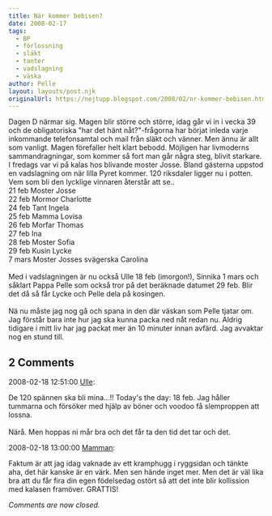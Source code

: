 ```yaml
---
title: När kommer bebisen?
date: 2008-02-17
tags: 
  - BP
  - förlossning
  - släkt
  - tanter
  - vadslagning
  - väska	
author: Pelle
layout: layouts/post.njk
originalUrl: https://nejtupp.blogspot.com/2008/02/nr-kommer-bebisen.html
---
```


Dagen D närmar sig. Magen blir större och större, idag går vi in i vecka 39 och de obligatoriska "har det hänt nåt?"-frågorna har börjat inleda varje inkommande telefonsamtal och mail från släkt och vänner. Men ännu är allt som vanligt. Magen förefaller helt klart bebodd. Möjligen har livmoderns sammandragningar, som kommer så fort man går några steg, blivit starkare.<br>
I fredags var vi på kalas hos blivande moster Josse. Bland gästerna uppstod en vadslagning om när lilla Pyret kommer. 120 riksdaler ligger nu i potten. Vem som bli den lycklige vinnaren återstår att se..<br>
21 feb Moster Josse<br>
22 feb Mormor Charlotte<br>
24 feb Tant Ingela<br>
25 feb Mamma Lovisa<br>
26 feb Morfar Thomas<br>
27 feb Ina<br>
28 feb Moster Sofia<br>
29 feb Kusin Lycke<br>
7 mars Moster Josses svägerska Carolina<br>
<br>
Med i vadslagningen är nu också Ulle 18 feb (imorgon!), Sinnika 1 mars och såklart Pappa Pelle som också tror på det beräknade datumet 29 feb. Blir det då så får Lycke och Pelle dela på kosingen.<br>
<br>
Nä nu måste jag nog gå och spana in den där väskan som Pelle tjatar om. Jag förstår bara inte hur jag ska kunna packa ned nåt redan nu. Aldrig tidigare i mitt liv har jag packat mer än 10 minuter innan avfärd. Jag avvaktar nog en stund till.

<div class="comments">
	<div class="comments-header"><h2>2 Comments</h2></div>
	<div class="comments-body">
			<div class="comment" id="comment-7806590393016491878">
				<p class="comment-header">
					<date datetime="2008-02-18T12:51:00.000+01:00">2008-02-18 12:51:00</date> 
					<a href="https://www.blogger.com/profile/12730711928166322134" rel="nofollow">Ulle</a>:
				</p>
				<div class="comment-content"><p>De 120 spännen ska bli mina...!! Today's the day: 18 feb. Jag håller tummarna och försöker med hjälp av böner och voodoo få slemproppen att lossna. <BR/><BR/>Närå. Men hoppas ni mår bra och det får ta den tid det tar och det.</p></div>
				<div class="comment-footer"></div>
			</div>
			<div class="comment" id="comment-4909142161834216639">
				<p class="comment-header">
					<date datetime="2008-02-18T13:00:00.000+01:00">2008-02-18 13:00:00</date> 
					<a href="https://www.blogger.com/profile/15863123892860534613" rel="nofollow">Mamman</a>:
				</p>
				<div class="comment-content"><p>Faktum är att jag idag vaknade av ett kramphugg i ryggsidan och tänkte aha, det här kanske är en värk. Men sen hände inget mer. Men det är väl lika bra att du får fira din egen födelsedag ostört så att det inte blir kollission med kalasen framöver. GRATTIS!</p></div>
				<div class="comment-footer"></div>
			</div></div>
	<p class="comments-footer"><em>Comments are now closed.</em></p>
</div>